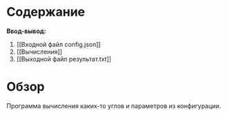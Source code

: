 # Содержание

**Ввод-вывод:**
1. [[Входной файл config.json]]
2. [[Вычисления]]
3. [[Выходной файл результат.txt]]

# Обзор
Программа вычисления каких-то углов и параметров из конфигурации.